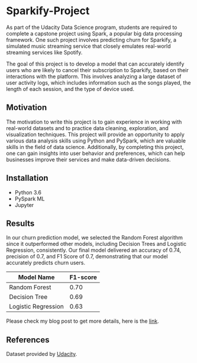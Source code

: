 # Sparkify-Project

  As part of the Udacity Data Science program, students are required to complete a capstone project using Spark, a popular big data processing framework. One such project involves predicting churn for Sparkify, a simulated music streaming service that closely emulates real-world streaming services like Spotify.

The goal of this project is to develop a model that can accurately identify users who are likely to cancel their subscription to Sparkify, based on their interactions with the platform. This involves analyzing a large dataset of user activity logs, which includes information such as the songs played, the length of each session, and the type of device used.

## Motivation
The motivation to write this project is to gain experience in working with real-world datasets and to practice data cleaning, exploration, and visualization techniques. This project will provide an opportunity to apply various data analysis skills using Python and PySpark, which are valuable skills in the field of data science. Additionally, by completing this project, one can gain insights into user behavior and preferences, which can help businesses improve their services and make data-driven decisions.

## Installation

- Python 3.6
- PySpark ML
- Jupyter
## Results
  In our churn prediction model, we selected the Random Forest algorithm since it outperformed other models, including Decision Trees and Logistic Regression, consistently. Our final model delivered an accuracy of 0.74, precision of 0.7, and F1 Score of 0.7, demonstrating that our model accurately predicts churn users.

| Model Name         | F1-score |
| ------------------ | -------- |
| Random Forest      | 0.70     | 
| Decision Tree      | 0.69     |
| Logistic Regression| 0.63     | 

Please check my blog post to get more details, here is the [link](https://medium.com/@valygnos/how-data-science-can-help-music-streaming-services-retain-users-699e4ea8cfe8).

## References

Dataset provided by [Udacity](https://cn.udacity.com/).
